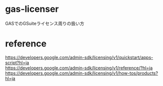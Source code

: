 # gas-licenser
GASでのGSuiteライセンス周りの扱い方

# reference
https://developers.google.com/admin-sdk/licensing/v1/quickstart/apps-script?hl=ja  
https://developers.google.com/admin-sdk/licensing/v1/reference/?hl=ja  
https://developers.google.com/admin-sdk/licensing/v1/how-tos/products?hl=ja  
